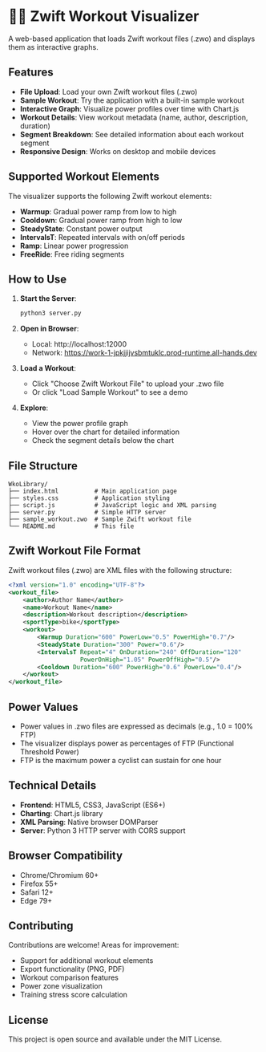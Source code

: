# 🚴‍♂️ Zwift Workout Visualizer

A web-based application that loads Zwift workout files (.zwo) and displays them as interactive graphs.

## Features

- **File Upload**: Load your own Zwift workout files (.zwo)
- **Sample Workout**: Try the application with a built-in sample workout
- **Interactive Graph**: Visualize power profiles over time with Chart.js
- **Workout Details**: View workout metadata (name, author, description, duration)
- **Segment Breakdown**: See detailed information about each workout segment
- **Responsive Design**: Works on desktop and mobile devices

## Supported Workout Elements

The visualizer supports the following Zwift workout elements:

- **Warmup**: Gradual power ramp from low to high
- **Cooldown**: Gradual power ramp from high to low  
- **SteadyState**: Constant power output
- **IntervalsT**: Repeated intervals with on/off periods
- **Ramp**: Linear power progression
- **FreeRide**: Free riding segments

## How to Use

1. **Start the Server**:
   ```bash
   python3 server.py
   ```

2. **Open in Browser**:
   - Local: http://localhost:12000
   - Network: https://work-1-jpkjjijvsbmtuklc.prod-runtime.all-hands.dev

3. **Load a Workout**:
   - Click "Choose Zwift Workout File" to upload your .zwo file
   - Or click "Load Sample Workout" to see a demo

4. **Explore**:
   - View the power profile graph
   - Hover over the chart for detailed information
   - Check the segment details below the chart

## File Structure

```
WkoLibrary/
├── index.html          # Main application page
├── styles.css          # Application styling
├── script.js           # JavaScript logic and XML parsing
├── server.py           # Simple HTTP server
├── sample_workout.zwo  # Sample Zwift workout file
└── README.md           # This file
```

## Zwift Workout File Format

Zwift workout files (.zwo) are XML files with the following structure:

```xml
<?xml version="1.0" encoding="UTF-8"?>
<workout_file>
    <author>Author Name</author>
    <name>Workout Name</name>
    <description>Workout description</description>
    <sportType>bike</sportType>
    <workout>
        <Warmup Duration="600" PowerLow="0.5" PowerHigh="0.7"/>
        <SteadyState Duration="300" Power="0.6"/>
        <IntervalsT Repeat="4" OnDuration="240" OffDuration="120" 
                    PowerOnHigh="1.05" PowerOffHigh="0.5"/>
        <Cooldown Duration="600" PowerHigh="0.6" PowerLow="0.4"/>
    </workout>
</workout_file>
```

## Power Values

- Power values in .zwo files are expressed as decimals (e.g., 1.0 = 100% FTP)
- The visualizer displays power as percentages of FTP (Functional Threshold Power)
- FTP is the maximum power a cyclist can sustain for one hour

## Technical Details

- **Frontend**: HTML5, CSS3, JavaScript (ES6+)
- **Charting**: Chart.js library
- **XML Parsing**: Native browser DOMParser
- **Server**: Python 3 HTTP server with CORS support

## Browser Compatibility

- Chrome/Chromium 60+
- Firefox 55+
- Safari 12+
- Edge 79+

## Contributing

Contributions are welcome! Areas for improvement:

- Support for additional workout elements
- Export functionality (PNG, PDF)
- Workout comparison features
- Power zone visualization
- Training stress score calculation

## License

This project is open source and available under the MIT License.